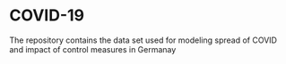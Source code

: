 # COVID-19
The repository contains the data set used for modeling spread of COVID and impact of control measures in Germanay
